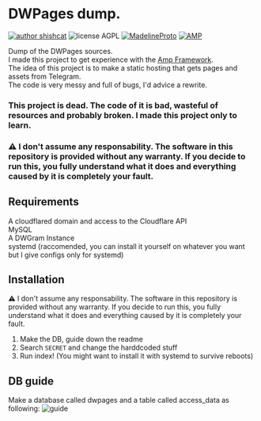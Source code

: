 # DWPages dump.
[![author shishcat](https://img.shields.io/badge/author-ShiSHcat8214-red)](https://shishc.at)
![license AGPL](https://img.shields.io/badge/LICENSE-AGPL-green)
[![MadelineProto](https://img.shields.io/badge/framework--telegram-MadelineProto-yellow)](https://github.com/danog/MadelineProto)
[![AMP](https://img.shields.io/badge/framework--php-AMP-yellow)](https://github.com/amphp/)

Dump of the DWPages sources.\
I made this project to get experience with the [Amp Framework](https://github.com/amphp).\
The idea of this project is to make a static hosting that gets pages and assets from Telegram.\
The code is very messy and full of bugs, I'd advice a rewrite.
### This project is dead. The code of it is bad, wasteful of resources and probably broken. I made this project only to learn.
### ⚠️ I don't assume any responsability. The software in this repository is provided without any warranty. If you decide to run this, you fully understand what it does and everything caused by it is completely your fault.

## Requirements
A cloudflared domain and access to the Cloudflare API\
MySQL\
A DWGram Instance\
systemd (raccomended, you can install it yourself on whatever you want but I give configs only for systemd)

## Installation 
⚠️ I don't assume any responsability. The software in this repository is provided without any warranty. If you decide to run this, you fully understand what it does and everything caused by it is completely your fault.

1. Make the DB, guide down the readme
2. Search `SECRET` and change the harddcoded stuff
3. Run index! (You might want to install it with systemd to survive reboots)

## DB guide
Make a database called dwpages and a table called access_data as following:
![guide](https://support.iranianvacuums.com/attachment/1773f114c1308b85758c647fafefe6d3.png)
